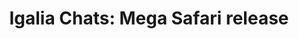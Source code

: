 ---
layout: bookmark
title: 'Igalia Chats: Mega Safari release'
tags:
  - Bookmarks
  - YouTube
  - CSS
  - JavaScript
  - Web Components
created: '2023-04-08T10:32:28.499Z'
link: https://www.youtube.com/watch?v=U-M6MPR9TFg
id: 552951445
excerpt: >-
  Igalia's Brian Kardell and Eric Meyer chat about the mega packed 16.4 Safari
  release
image: https://i.ytimg.com/vi/U-M6MPR9TFg/maxresdefault.jpg
---